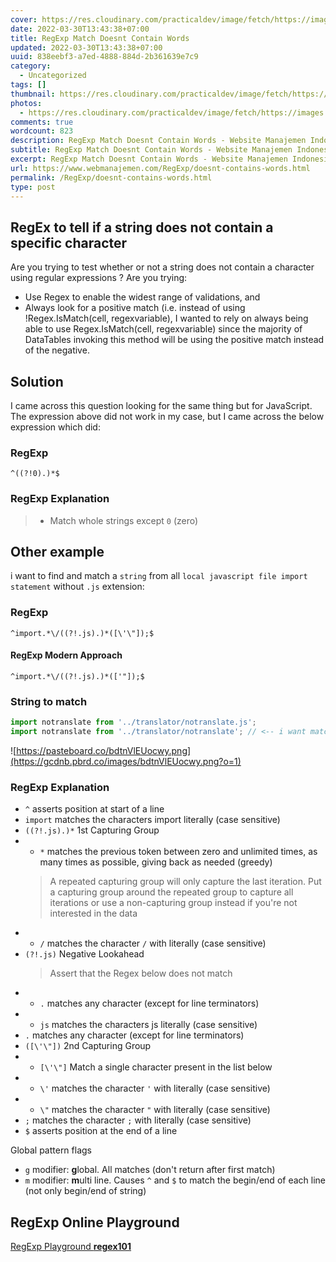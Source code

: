 ```yaml
---
cover: https://res.cloudinary.com/practicaldev/image/fetch/https://images.ctfassets.net/f20lfrunubsq/3VjnlRLGZqdWhDPENCTGQl/ab3c078638607cf2a3d35f4b0cf10fa1/Screenshot_2019-11-03_at_16.57.11__2_.png
date: 2022-03-30T13:43:38+07:00
title: RegExp Match Doesnt Contain Words
updated: 2022-03-30T13:43:38+07:00
uuid: 838eebf3-a7ed-4888-884d-2b361639e7c9
category:
  - Uncategorized
tags: []
thumbnail: https://res.cloudinary.com/practicaldev/image/fetch/https://images.ctfassets.net/f20lfrunubsq/3VjnlRLGZqdWhDPENCTGQl/ab3c078638607cf2a3d35f4b0cf10fa1/Screenshot_2019-11-03_at_16.57.11__2_.png
photos:
  - https://res.cloudinary.com/practicaldev/image/fetch/https://images.ctfassets.net/f20lfrunubsq/3VjnlRLGZqdWhDPENCTGQl/ab3c078638607cf2a3d35f4b0cf10fa1/Screenshot_2019-11-03_at_16.57.11__2_.png
comments: true
wordcount: 823
description: RegExp Match Doesnt Contain Words - Website Manajemen Indonesia
subtitle: RegExp Match Doesnt Contain Words - Website Manajemen Indonesia
excerpt: RegExp Match Doesnt Contain Words - Website Manajemen Indonesia
url: https://www.webmanajemen.com/RegExp/doesnt-contains-words.html
permalink: /RegExp/doesnt-contains-words.html
type: post
---
```


## RegEx to tell if a string does not contain a specific character
Are you trying to test whether or not a string does not contain a character using regular expressions ?
Are you trying:
- Use Regex to enable the widest range of validations, and
- Always look for a positive match (i.e. instead of using !Regex.IsMatch(cell, regexvariable), I wanted to rely on always being able to use Regex.IsMatch(cell, regexvariable) since the majority of DataTables invoking this method will be using the positive match instead of the negative.

## Solution
I came across this question looking for the same thing but for JavaScript. The expression above did not work in my case, but I came across the below expression which did:

### RegExp
```reg
^((?!0).)*$
```

### RegExp Explanation
>
> - Match whole strings except `0` (zero)

## Other example
i want to find and match a `string` from all `local javascript file import statement` without `.js` extension:

### RegExp
```regexp
^import.*\/((?!.js).)*([\'\"]);$
```
#### RegExp Modern Approach
```regexp
^import.*\/((?!.js).)*(['"]);$
```

### String to match
```js
import notranslate from '../translator/notranslate.js';
import notranslate from '../translator/notranslate'; // <-- i want match this
```

![https://pasteboard.co/bdtnVlEUocwy.png](https://gcdnb.pbrd.co/images/bdtnVlEUocwy.png?o=1)

### RegExp Explanation
- `^` asserts position at start of a line
- `import` matches the characters import literally (case sensitive)
- `((?!.js).)*` 1st Capturing Group
- - `*` matches the previous token between zero and unlimited times, as many times as possible, giving back as needed (greedy)
  > A repeated capturing group will only capture the last iteration. Put a capturing group around the repeated group to capture all iterations or use a non-capturing group instead if you're not interested in the data
- - `/` matches the character `/` with literally (case sensitive)
- `(?!.js)` Negative Lookahead
  > Assert that the Regex below does not match
- - `.` matches any character (except for line terminators)
- - `js` matches the characters js literally (case sensitive)
- `.` matches any character (except for line terminators)
- `([\'\"])` 2nd Capturing Group
- - `[\'\"]` Match a single character present in the list below
- - `\'` matches the character `'` with literally (case sensitive)
- - `\"` matches the character `"` with literally (case sensitive)
- `;` matches the character `;` with literally (case sensitive)
- `$` asserts position at the end of a line

Global pattern flags
- `g` modifier: **g**lobal. All matches (don't return after first match)
- `m` modifier: **m**ulti line. Causes `^` and `$` to match the begin/end of each line (not only begin/end of string)

## RegExp Online Playground
[RegExp Playground **regex101**](https://regex101.com/r/tp1eQZ)